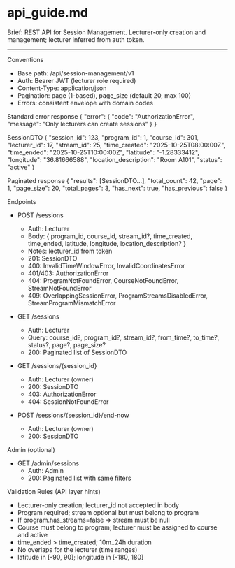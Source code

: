 # api_guide.md

Brief: REST API for Session Management. Lecturer-only creation and management; lecturer inferred from auth token.

---

Conventions
- Base path: /api/session-management/v1
- Auth: Bearer JWT (lecturer role required)
- Content-Type: application/json
- Pagination: page (1-based), page_size (default 20, max 100)
- Errors: consistent envelope with domain codes

Standard error response
{
  "error": { "code": "AuthorizationError", "message": "Only lecturers can create sessions" }
}

SessionDTO
{
  "session_id": 123,
  "program_id": 1,
  "course_id": 301,
  "lecturer_id": 17,
  "stream_id": 25,
  "time_created": "2025-10-25T08:00:00Z",
  "time_ended": "2025-10-25T10:00:00Z",
  "latitude": "-1.28333412",
  "longitude": "36.81666588",
  "location_description": "Room A101",
  "status": "active"
}

Paginated response
{
  "results": [SessionDTO...],
  "total_count": 42,
  "page": 1,
  "page_size": 20,
  "total_pages": 3,
  "has_next": true,
  "has_previous": false
}

Endpoints
- POST /sessions
  - Auth: Lecturer
  - Body: { program_id, course_id, stream_id?, time_created, time_ended, latitude, longitude, location_description? }
  - Notes: lecturer_id from token
  - 201: SessionDTO
  - 400: InvalidTimeWindowError, InvalidCoordinatesError
  - 401/403: AuthorizationError
  - 404: ProgramNotFoundError, CourseNotFoundError, StreamNotFoundError
  - 409: OverlappingSessionError, ProgramStreamsDisabledError, StreamProgramMismatchError

- GET /sessions
  - Auth: Lecturer
  - Query: course_id?, program_id?, stream_id?, from_time?, to_time?, status?, page?, page_size?
  - 200: Paginated list of SessionDTO

- GET /sessions/{session_id}
  - Auth: Lecturer (owner)
  - 200: SessionDTO
  - 403: AuthorizationError
  - 404: SessionNotFoundError

- POST /sessions/{session_id}/end-now
  - Auth: Lecturer (owner)
  - 200: SessionDTO

Admin (optional)
- GET /admin/sessions
  - Auth: Admin
  - 200: Paginated list with same filters

Validation Rules (API layer hints)
- Lecturer-only creation; lecturer_id not accepted in body
- Program required; stream optional but must belong to program
- If program.has_streams=false ⇒ stream must be null
- Course must belong to program; lecturer must be assigned to course and active
- time_ended > time_created; 10m..24h duration
- No overlaps for the lecturer (time ranges)
- latitude in [-90, 90]; longitude in [-180, 180]